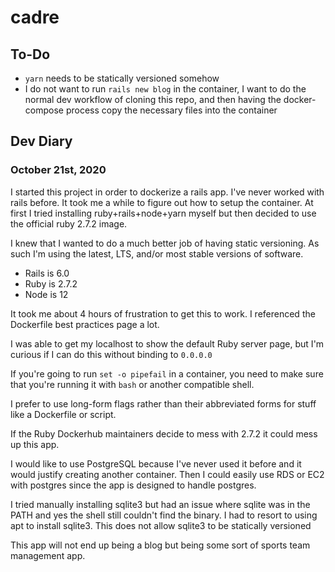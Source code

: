 # cadre


## To-Do
- `yarn` needs to be statically versioned somehow
- I do not want to run `rails new blog` in the container, I want to do the normal dev workflow of cloning this repo, and then having the docker-compose process copy the necessary files into the container


## Dev Diary

### October 21st, 2020
I started this project in order to dockerize a rails app. I've never worked with rails before. It took me a while to figure out how to setup the container. At first I tried installing ruby+rails+node+yarn myself but then decided to use the official ruby 2.7.2 image.

I knew that I wanted to do a much better job of having static versioning. As such I'm using the latest, LTS, and/or most stable versions of software.
- Rails is 6.0
- Ruby is 2.7.2
- Node is 12

It took me about 4 hours of frustration to get this to work. I referenced the Dockerfile best practices page a lot.

I was able to get my localhost to show the default Ruby server page, but I'm curious if I can do this without binding to `0.0.0.0`

If you're going to run `set -o pipefail` in a container, you need to make sure that you're running it with `bash` or another compatible shell.

I prefer to use long-form flags rather than their abbreviated forms for stuff like a Dockerfile or script.

If the Ruby Dockerhub maintainers decide to mess with 2.7.2 it could mess up this app.

I would like to use PostgreSQL because I've never used it before and it would justify creating another container. Then I could easily use RDS or EC2 with postgres since the app is designed to handle postgres.

I tried manually installing sqlite3 but had an issue where sqlite was in the PATH and yes the shell still couldn't find the binary. I had to resort to using apt to install sqlite3. This does not allow sqlite3 to be statically versioned

This app will not end up being a blog but being some sort of sports team management app.
